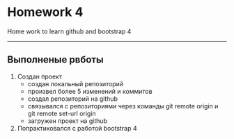 # Homework 4
Home work to learn github and bootstrap 4
***

## Выполненые рвботы
1. Создан проект
	* создан локальный репозиторий
	* произвел более 5 изменений и коммитов
	* создал репозиторий на github
	* связывался с репозиториями через команды  git remote origin и  git remote set-url origin
	* загружен проект на github
2. Попрактиковался с работой bootstrap 4
